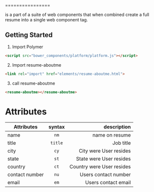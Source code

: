 

<resume-aboutme>
================

<resume-aboutme> is a part of a suite of web components that when combined create a full resume into a single web component tag.

## Getting Started


1. Import Polymer

  ```html
  <script src="bower_components/platform/platform.js"></script>
  ```

2. Import resume-aboutme

  ```html
  <link rel="import" href="elements/resume-aboutme.html">
  ```
  
3. call resume-aboutme

  ```html
  <resume-aboutme></resume-aboutme>
  ```
  
Attributes
===========

| Attributes       | syntax           | description  |
| ------------- |:-------------:| -----:|
| name      | `nm` | name on resume |
| title      | `title`      | Job title |
| city | `cy`      |    City were User resides |
| state | `st`      |    State were User resides |
| country | `ct`      |    Country were User resides |
| contact number | `nu`      |  Users contact number |
| email | `em`      |  Users contact email |

